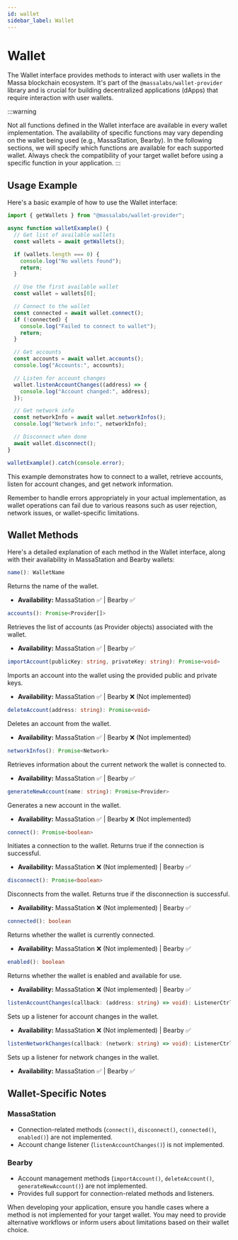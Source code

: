 ```yaml
---
id: wallet
sidebar_label: Wallet
---
```


# Wallet

The Wallet interface provides methods to interact with user wallets in the Massa blockchain ecosystem. It's part of the `@massalabs/wallet-provider` library and is crucial for building decentralized applications (dApps) that require interaction with user wallets.

:::warning

Not all functions defined in the Wallet interface are available in every wallet implementation. The availability of specific functions may vary depending on the wallet being used (e.g., MassaStation, Bearby). In the following sections, we will specify which functions are available for each supported wallet. Always check the compatibility of your target wallet before using a specific function in your application.
:::

## Usage Example

Here's a basic example of how to use the Wallet interface:

```typescript
import { getWallets } from "@massalabs/wallet-provider";

async function walletExample() {
  // Get list of available wallets
  const wallets = await getWallets();

  if (wallets.length === 0) {
    console.log("No wallets found");
    return;
  }

  // Use the first available wallet
  const wallet = wallets[0];

  // Connect to the wallet
  const connected = await wallet.connect();
  if (!connected) {
    console.log("Failed to connect to wallet");
    return;
  }

  // Get accounts
  const accounts = await wallet.accounts();
  console.log("Accounts:", accounts);

  // Listen for account changes
  wallet.listenAccountChanges((address) => {
    console.log("Account changed:", address);
  });

  // Get network info
  const networkInfo = await wallet.networkInfos();
  console.log("Network info:", networkInfo);

  // Disconnect when done
  await wallet.disconnect();
}

walletExample().catch(console.error);
```

This example demonstrates how to connect to a wallet, retrieve accounts, listen for account changes, and get network information.

Remember to handle errors appropriately in your actual implementation, as wallet operations can fail due to various reasons such as user rejection, network issues, or wallet-specific limitations.

## Wallet Methods

Here's a detailed explanation of each method in the Wallet interface, along with their availability in MassaStation and Bearby wallets:

```typescript
name(): WalletName
```

Returns the name of the wallet.

- **Availability:** MassaStation ✅ | Bearby ✅

```typescript
accounts(): Promise<Provider[]>
```

Retrieves the list of accounts (as Provider objects) associated with the wallet.

- **Availability:** MassaStation ✅ | Bearby ✅

```typescript
importAccount(publicKey: string, privateKey: string): Promise<void>
```

Imports an account into the wallet using the provided public and private keys.

- **Availability:** MassaStation ✅ | Bearby ❌ (Not implemented)

```typescript
deleteAccount(address: string): Promise<void>
```

Deletes an account from the wallet.

- **Availability:** MassaStation ✅ | Bearby ❌ (Not implemented)

```typescript
networkInfos(): Promise<Network>
```

Retrieves information about the current network the wallet is connected to.

- **Availability:** MassaStation ✅ | Bearby ✅

```typescript
generateNewAccount(name: string): Promise<Provider>
```

Generates a new account in the wallet.

- **Availability:** MassaStation ✅ | Bearby ❌ (Not implemented)

```typescript
connect(): Promise<boolean>
```

Initiates a connection to the wallet. Returns true if the connection is successful.

- **Availability:** MassaStation ❌ (Not implemented) | Bearby ✅

```typescript
disconnect(): Promise<boolean>
```

Disconnects from the wallet. Returns true if the disconnection is successful.

- **Availability:** MassaStation ❌ (Not implemented) | Bearby ✅

```typescript
connected(): boolean
```

Returns whether the wallet is currently connected.

- **Availability:** MassaStation ❌ (Not implemented) | Bearby ✅

```typescript
enabled(): boolean
```

Returns whether the wallet is enabled and available for use.

- **Availability:** MassaStation ❌ (Not implemented) | Bearby ✅

```typescript
listenAccountChanges(callback: (address: string) => void): ListenerCtrl | undefined
```

Sets up a listener for account changes in the wallet.

- **Availability:** MassaStation ❌ (Not implemented) | Bearby ✅

```typescript
listenNetworkChanges(callback: (network: string) => void): ListenerCtrl | undefined
```

Sets up a listener for network changes in the wallet.

- **Availability:** MassaStation ✅ | Bearby ✅

## Wallet-Specific Notes

### MassaStation

- Connection-related methods (`connect()`, `disconnect()`, `connected()`, `enabled()`) are not implemented.
- Account change listener (`listenAccountChanges()`) is not implemented.
<!-- TODO: Explain how to handle account changes in MassaStation. -->

### Bearby

- Account management methods (`importAccount()`, `deleteAccount()`, `generateNewAccount()`) are not implemented.
- Provides full support for connection-related methods and listeners.

When developing your application, ensure you handle cases where a method is not implemented for your target wallet. You may need to provide alternative workflows or inform users about limitations based on their wallet choice.
